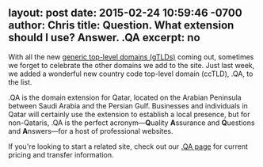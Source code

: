 layout: post
date: 2015-02-24 10:59:46 -0700
author: Chris
title: Question. What extension should I use? Answer. .QA
excerpt: no
----

With all the new [generic top-level domains (gTLDs)](https://iwantmyname.com/domains/new-gtld-domain-extensions) coming out, sometimes we forget to celebrate the other domains we add to the site. Just last week, we added a wonderful new country code top-level domain (ccTLD), .QA, to the list. 

.QA is the domain extension for Qatar, located on the Arabian Peninsula between Saudi Arabia and the Persian Gulf. Businesses and individuals in Qatar will certainly use the extension to establish a local presence, but for non-Qataris, .QA is the perfect acronym—**Q**uality **A**ssurance and **Q**uestions and **A**nswers—for a host of professional websites. 

If you're looking to start a related site, check out our [.QA page](https://iwantmyname.com/domains/qa-qatari-domain-name-registration-for-qatar) for current pricing and transfer information.





